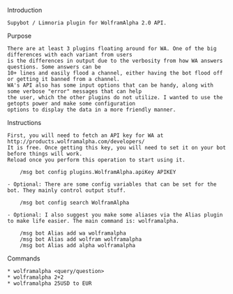 Introduction

    Supybot / Limnoria plugin for WolframAlpha 2.0 API.

Purpose

    There are at least 3 plugins floating around for WA. One of the big differences with each variant from users
    is the differences in output due to the verbosity from how WA answers questions. Some answers can be
    10+ lines and easily flood a channel, either having the bot flood off or getting it banned from a channel.
    WA's API also has some input options that can be handy, along with some verbose "error" messages that can help
    the user, which the other plugins do not utilize. I wanted to use the getopts power and make some configuration
    options to display the data in a more friendly manner.

Instructions

    First, you will need to fetch an API key for WA at http://products.wolframalpha.com/developers/
    It is free. Once getting this key, you will need to set it on your bot before things will work.
    Reload once you perform this operation to start using it.

        /msg bot config plugins.WolframAlpha.apiKey APIKEY

    - Optional: There are some config variables that can be set for the bot. They mainly control output stuff.

        /msg bot config search WolframAlpha

    - Optional: I also suggest you make some aliases via the Alias plugin to make life easier. The main command is: wolframalpha.

        /msg bot Alias add wa wolframalpha
        /msg bot Alias add wolfram wolframalpha
        /msg bot Alias add alpha wolframalpha

Commands

    * wolframalpha <query/question>
    * wolframalpha 2+2
    * wolframalpha 25USD to EUR

